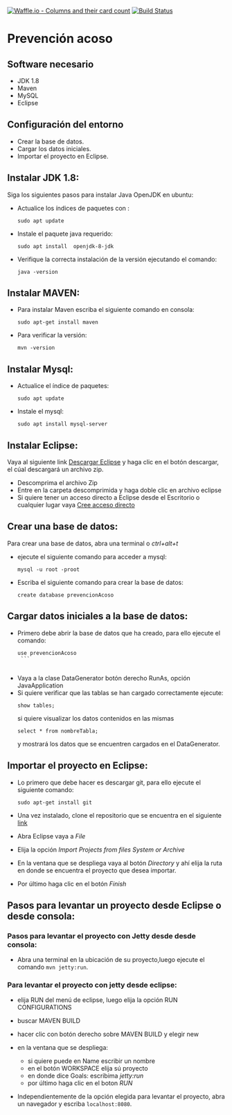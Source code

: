 [![Waffle.io - Columns and their card count](https://badge.waffle.io/vgrana/prevencion-acoso-callejero.svg?columns=backlog)](https://waffle.io/vgrana/prevencion-acoso-callejero)
[![Build Status](https://travis-ci.com/vgrana/prevencion-acoso-callejero.svg?branch=master)](https://travis-ci.com/vgrana/prevencion-acoso-callejero)


# Prevención acoso

## Software necesario

* JDK 1.8
* Maven
* MySQL
* Eclipse

## Configuración del entorno

* Crear la base de datos.
* Cargar los datos iniciales.
* Importar el proyecto en Eclipse.


## Instalar JDK 1.8:

Siga los siguientes pasos para instalar Java OpenJDK en ubuntu:
- Actualice los índices de paquetes con :
	```
	sudo apt update
	```
- Instale el paquete java requerido:
	```
	sudo apt install  openjdk-8-jdk
	```
- Verifique la correcta instalación de la versión ejecutando el comando:
	```
	java -version
	``` 

## Instalar MAVEN:
- Para instalar Maven escriba el siguiente comando en consola:
	```
	sudo apt-get install maven
	```
- Para verificar la versión:
	```
	mvn -version 
	```
	
## Instalar Mysql:
- Actualice  el índice de paquetes:
	```
	sudo apt update
	```
- Instale el mysql:
	```
	sudo apt install mysql-server
	```

## Instalar Eclipse:
Vaya al siguiente link [Descargar Eclipse](https://www.eclipse.org/downloads/download.php?file=/technology/epp/downloads/release/2018-09/R/eclipse-jee-2018-09-linux-gtk-x86_64.tar.gz)
 y haga clic en el botón descargar, el cúal descargará un archivo zip.
- Descomprima el archivo Zip
- Entre en la carpeta descomprimida y haga doble clic en archivo eclipse
- Si quiere tener un acceso directo a Eclipse desde el Escritorio o cualquier lugar vaya [Cree acceso directo](https://computerhoy.com/paso-a-paso/software/como-crear-accesos-directos-escritorio-ubuntu-46982) 


## Crear una base de datos:

Para crear una base de datos, abra una terminal o  _ctrl+alt+t_
- ejecute el siguiente comando para acceder a mysql:
	```
	mysql -u root -proot
	```
- Escriba el siguiente comando para crear la base de datos:
	```
	create database prevencionAcoso
	```
	
## Cargar datos iniciales a la base de datos:
- Primero debe abrir la base de datos que ha creado, para ello ejecute el comando:
	 ```
	 use prevencionAcoso
	  ```
		  
- Vaya a la clase DataGenerator botón derecho RunAs, opción JavaApplication
- Si quiere verificar que las tablas se han cargado correctamente ejecute:
	```
	show tables;
	```
	si quiere visualizar los datos contenidos en las mismas 
	```
	select * from nombreTabla;
	```
	y mostrará los datos que se encuentren cargados en el DataGenerator.


## Importar el proyecto en Eclipse:

- Lo primero que debe hacer es descargar git, para ello ejecute el siguiente comando:
	```
	sudo apt-get install git
	```
- Una vez instalado, clone el repositorio que se encuentra en el siguiente [link](https://github.com/vgrana/prevencion-acoso-callejero)

- Abra Eclipse vaya a _File_
- Elija la opción _Import Projects from files System or Archive_

- En la ventana que se despliega vaya al botón _Directory_ y ahí elija la ruta en donde se encuentra el proyecto que desea importar.

- Por último haga clic en el botón _Finish_ 

## Pasos para levantar un proyecto desde Eclipse o desde consola: 

### Pasos para levantar el proyecto con Jetty desde desde consola:

- Abra una terminal en la ubicación de su proyecto,luego ejecute el comando `mvn jetty:run`.

### Para levantar el proyecto con jetty desde eclipse:
- elija RUN del menú de eclipse, luego  elija la opción RUN CONFIGURATIONS
- buscar MAVEN BUILD
- hacer clic con botón derecho sobre MAVEN BUILD y elegir new
- en la ventana que se despliega:
	- si quiere puede en Name escribir un nombre
	- en el botón WORKSPACE elija sú proyecto
	- en donde dice Goals: escribima _jetty:run_
	- por último haga clic en el boton  _RUN_


- Independientemente de la opción elegida para levantar el proyecto, abra un navegador y escriba `localhost:8080`.
